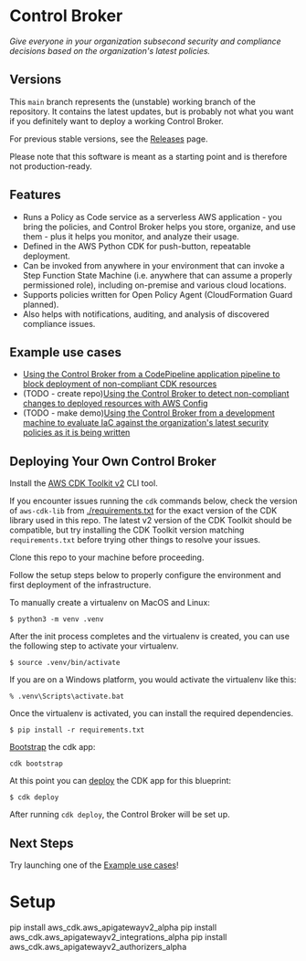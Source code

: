 # Control Broker

*Give everyone in your organization subsecond security and compliance decisions based on the organization's latest policies.*

## Versions

This `main` branch represents the (unstable) working branch of the repository.
It contains the latest updates, but is probably not what you want if you
definitely want to deploy a working Control Broker.

For previous stable versions, see the [Releases](https://github.com/VerticalRelevance/ControlBrokerEvalEngine-Blueprint/releases) page.

Please note that this software is meant as a starting point and is therefore not production-ready.

## Features

* Runs a Policy as Code service as a serverless AWS application - you bring the policies, and Control Broker helps you store, organize, and use them - plus it helps you monitor, and analyze their usage.
* Defined in the AWS Python CDK for push-button, repeatable deployment.
* Can be invoked from anywhere in your environment that can invoke a Step Function State Machine (i.e. anywhere that can assume a properly permissioned role), including on-premise and various cloud locations.
* Supports policies written for Open Policy Agent (CloudFormation Guard planned).
* Also helps with notifications, auditing, and analysis of discovered compliance issues.

## Example use cases

* [Using the Control Broker from a CodePipeline application pipeline to block deployment of non-compliant CDK resources](https://github.com/VerticalRelevance/control-broker-codepipeline-example)
* (TODO - create repo)[Using the Control Broker to detect non-compliant changes to deployed resources with AWS Config]()
* (TODO - make demo)[Using the Control Broker from a development machine to evaluate IaC against the organization's latest security policies as it is being written]()

## Deploying Your Own Control Broker

Install the [AWS CDK Toolkit
v2](https://docs.aws.amazon.com/cdk/v2/guide/cli.html) CLI tool.

If you encounter issues running the `cdk` commands below, check the version of
`aws-cdk-lib` from [./requirements.txt](./requirements.txt) for the exact
version of the CDK library used in this repo. The latest v2 version of the CDK
Toolkit should be compatible, but try installing the CDK Toolkit version
matching `requirements.txt` before trying other things to resolve your issues.

Clone this repo to your machine before proceeding.

Follow the setup steps below to properly configure the environment and first
deployment of the infrastructure.

To manually create a virtualenv on MacOS and Linux:

``` $ python3 -m venv .venv ```

After the init process completes and the virtualenv is created, you can use the
following step to activate your virtualenv.

``` $ source .venv/bin/activate ```

If you are on a Windows platform, you would activate the virtualenv like this:

```
% .venv\Scripts\activate.bat
```

Once the virtualenv is activated, you can install the required dependencies.

``` $ pip install -r requirements.txt ```

[Bootstrap](https://docs.aws.amazon.com/cdk/v2/guide/cli.html#cli-bootstrap) the
cdk app:

``` cdk bootstrap ```

At this point you can
[deploy](https://docs.aws.amazon.com/cdk/v2/guide/cli.html#cli-deploy) the CDK
app for this blueprint:

``` $ cdk deploy ```

After running `cdk deploy`, the Control Broker will be set up.

## Next Steps

Try launching one of the [Example use cases]()!

# Setup

pip install aws_cdk.aws_apigatewayv2_alpha
pip install aws_cdk.aws_apigatewayv2_integrations_alpha
pip install aws_cdk.aws_apigatewayv2_authorizers_alpha